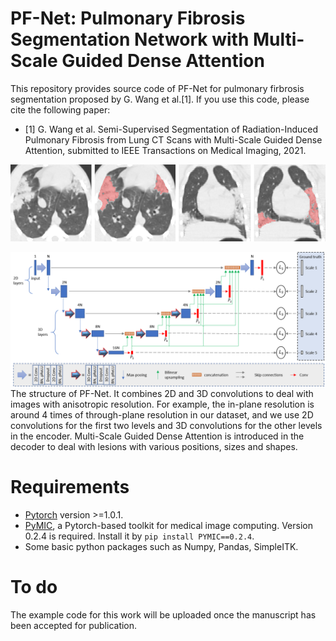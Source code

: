 # PF-Net: Pulmonary Fibrosis Segmentation Network with Multi-Scale Guided Dense Attention
This repository provides source code of PF-Net for pulmonary firbrosis segmentation proposed by G. Wang et al.[1]. If you use this code, please cite the following paper:

* [1] G. Wang et al. Semi-Supervised Segmentation of Radiation-Induced Pulmonary Fibrosis from Lung CT Scans with Multi-Scale Guided Dense Attention, submitted to IEEE Transactions on Medical Imaging, 2021.

![pfnet_result](./picture/image_seg.png)

![pf_net](./picture/pfnet.png)
The structure of PF-Net. It combines 2D and 3D convolutions to deal with images with anisotropic resolution. For example, the in-plane resolution is around 4 times of through-plane resolution in our dataset, and we use 2D convolutions for the first two levels and 3D convolutions for the other levels in the encoder. Multi-Scale Guided Dense Attention is introduced in the decoder to deal with lesions with various positions, sizes and shapes. 

# Requirements
* [Pytorch][torch_link] version >=1.0.1.
* [PyMIC][pymic_link], a Pytorch-based toolkit for medical image computing. Version 0.2.4 is required. Install it by `pip install PYMIC==0.2.4`.
* Some basic python packages such as Numpy, Pandas, SimpleITK.

[torch_link]:https://pytorch.org
[pymic_link]:https://github.com/HiLab-git/PyMIC

# To do
The example code for this work will be uploaded once the manuscript has been accepted for publication.

